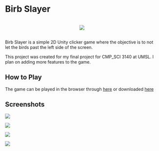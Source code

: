 
# Birb Slayer

<br>

<div align="center">
    <img src="https://i.imgur.com/xrno2Fl.png">
</div>

<br>

Birb Slayer is a simple 2D Unity clicker game where the objective is to not let the birds past the left side of the screen.

This project was created for my final project for CMP_SCI 3140 at UMSL. I plan on adding more features to the game.

## How to Play

The game can be played in the browser through [here](https://simmer.io/@chonyee/birb) or downloaded [here](https://github.com/Chonyee/birb-slayer/releases/download/v1.0/BirbSlayer-windows.zip)

## Screenshots

![](https://i.imgur.com/ppkmF1V.png)

![](https://i.imgur.com/dSe0pKd.png)

![](https://i.imgur.com/pA4PMBl.png)

![](https://i.imgur.com/kCHx3Rb.png)
